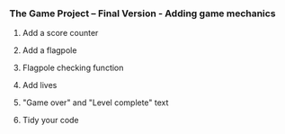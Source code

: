 ### The Game Project – Final Version - Adding game mechanics


1. Add a score counter

2. Add a flagpole

3. Flagpole checking function 

4. Add lives 

5. "Game over" and "Level complete" text

6. Tidy your code 


